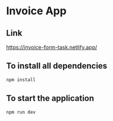 # Invoice App

## Link
   https://invoice-form-task.netlify.app/

## To install all dependencies
```bash
npm install
```

## To start the application
```bash
npm run dev
```